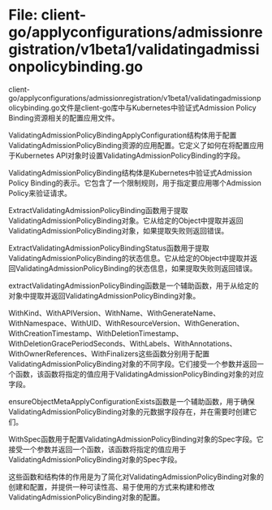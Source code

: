 # File: client-go/applyconfigurations/admissionregistration/v1beta1/validatingadmissionpolicybinding.go

client-go/applyconfigurations/admissionregistration/v1beta1/validatingadmissionpolicybinding.go文件是client-go库中与Kubernetes中验证式Admission Policy Binding资源相关的配置应用文件。

ValidatingAdmissionPolicyBindingApplyConfiguration结构体用于配置ValidatingAdmissionPolicyBinding资源的应用配置。它定义了如何在将配置应用于Kubernetes API对象时设置ValidatingAdmissionPolicyBinding的字段。

ValidatingAdmissionPolicyBinding结构体是Kubernetes中验证式Admission Policy Binding的表示。它包含了一个限制规则，用于指定要应用哪个Admission Policy来验证请求。

ExtractValidatingAdmissionPolicyBinding函数用于提取ValidatingAdmissionPolicyBinding对象。它从给定的Object中提取并返回ValidatingAdmissionPolicyBinding对象，如果提取失败则返回错误。

ExtractValidatingAdmissionPolicyBindingStatus函数用于提取ValidatingAdmissionPolicyBinding的状态信息。它从给定的Object中提取并返回ValidatingAdmissionPolicyBinding的状态信息，如果提取失败则返回错误。

extractValidatingAdmissionPolicyBinding函数是一个辅助函数，用于从给定的对象中提取并返回ValidatingAdmissionPolicyBinding对象。

WithKind、WithAPIVersion、WithName、WithGenerateName、WithNamespace、WithUID、WithResourceVersion、WithGeneration、WithCreationTimestamp、WithDeletionTimestamp、WithDeletionGracePeriodSeconds、WithLabels、WithAnnotations、WithOwnerReferences、WithFinalizers这些函数分别用于配置ValidatingAdmissionPolicyBinding对象的不同字段。它们接受一个参数并返回一个函数，该函数将指定的值应用于ValidatingAdmissionPolicyBinding对象的对应字段。

ensureObjectMetaApplyConfigurationExists函数是一个辅助函数，用于确保ValidatingAdmissionPolicyBinding对象的元数据字段存在，并在需要时创建它们。

WithSpec函数用于配置ValidatingAdmissionPolicyBinding对象的Spec字段。它接受一个参数并返回一个函数，该函数将指定的值应用于ValidatingAdmissionPolicyBinding对象的Spec字段。

这些函数和结构体的作用是为了简化对ValidatingAdmissionPolicyBinding对象的创建和配置，并提供一种可读性高、易于使用的方式来构建和修改ValidatingAdmissionPolicyBinding对象的配置。

